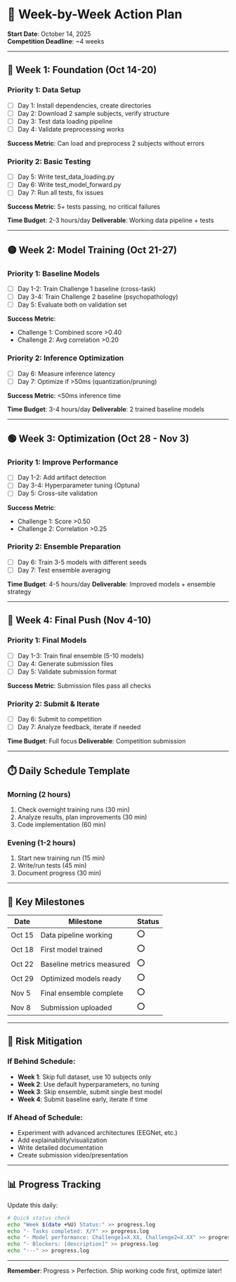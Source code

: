 # 📅 Week-by-Week Action Plan

**Start Date**: October 14, 2025  
**Competition Deadline**: ~4 weeks

---

## 🔴 Week 1: Foundation (Oct 14-20)

### Priority 1: Data Setup
- [ ] Day 1: Install dependencies, create directories
- [ ] Day 2: Download 2 sample subjects, verify structure  
- [ ] Day 3: Test data loading pipeline
- [ ] Day 4: Validate preprocessing works

**Success Metric**: Can load and preprocess 2 subjects without errors

### Priority 2: Basic Testing
- [ ] Day 5: Write test_data_loading.py
- [ ] Day 6: Write test_model_forward.py
- [ ] Day 7: Run all tests, fix issues

**Success Metric**: 5+ tests passing, no critical failures

**Time Budget**: 2-3 hours/day
**Deliverable**: Working data pipeline + tests

---

## 🟡 Week 2: Model Training (Oct 21-27)

### Priority 1: Baseline Models
- [ ] Day 1-2: Train Challenge 1 baseline (cross-task)
- [ ] Day 3-4: Train Challenge 2 baseline (psychopathology)  
- [ ] Day 5: Evaluate both on validation set

**Success Metric**: 
- Challenge 1: Combined score >0.40
- Challenge 2: Avg correlation >0.20

### Priority 2: Inference Optimization
- [ ] Day 6: Measure inference latency
- [ ] Day 7: Optimize if >50ms (quantization/pruning)

**Success Metric**: <50ms inference time

**Time Budget**: 3-4 hours/day
**Deliverable**: 2 trained baseline models

---

## 🟢 Week 3: Optimization (Oct 28 - Nov 3)

### Priority 1: Improve Performance
- [ ] Day 1-2: Add artifact detection
- [ ] Day 3-4: Hyperparameter tuning (Optuna)
- [ ] Day 5: Cross-site validation

**Success Metric**: 
- Challenge 1: Score >0.50
- Challenge 2: Correlation >0.25

### Priority 2: Ensemble Preparation
- [ ] Day 6: Train 3-5 models with different seeds
- [ ] Day 7: Test ensemble averaging

**Time Budget**: 4-5 hours/day
**Deliverable**: Improved models + ensemble strategy

---

## 🔵 Week 4: Final Push (Nov 4-10)

### Priority 1: Final Models
- [ ] Day 1-3: Train final ensemble (5-10 models)
- [ ] Day 4: Generate submission files
- [ ] Day 5: Validate submission format

**Success Metric**: Submission files pass all checks

### Priority 2: Submit & Iterate
- [ ] Day 6: Submit to competition
- [ ] Day 7: Analyze feedback, iterate if needed

**Time Budget**: Full focus
**Deliverable**: Competition submission

---

## ⏱️ Daily Schedule Template

### Morning (2 hours)
1. Check overnight training runs (30 min)
2. Analyze results, plan improvements (30 min)
3. Code implementation (60 min)

### Evening (1-2 hours)
1. Start new training run (15 min)
2. Write/run tests (45 min)
3. Document progress (30 min)

---

## 🎯 Key Milestones

| Date | Milestone | Status |
|------|-----------|--------|
| Oct 15 | Data pipeline working | ⭕ |
| Oct 18 | First model trained | ⭕ |
| Oct 22 | Baseline metrics measured | ⭕ |
| Oct 29 | Optimized models ready | ⭕ |
| Nov 5 | Final ensemble complete | ⭕ |
| Nov 8 | Submission uploaded | ⭕ |

---

## 🚨 Risk Mitigation

### If Behind Schedule:
- **Week 1**: Skip full dataset, use 10 subjects only
- **Week 2**: Use default hyperparameters, no tuning
- **Week 3**: Skip ensemble, submit single best model
- **Week 4**: Submit baseline early, iterate if time

### If Ahead of Schedule:
- Experiment with advanced architectures (EEGNet, etc.)
- Add explainability/visualization
- Write detailed documentation
- Create submission video/presentation

---

## 📊 Progress Tracking

Update this daily:

```bash
# Quick status check
echo "Week $(date +%U) Status:" >> progress.log
echo "- Tasks completed: X/Y" >> progress.log
echo "- Model performance: Challenge1=X.XX, Challenge2=X.XX" >> progress.log
echo "- Blockers: [description]" >> progress.log
echo "---" >> progress.log
```

---

**Remember**: Progress > Perfection. Ship working code first, optimize later!

